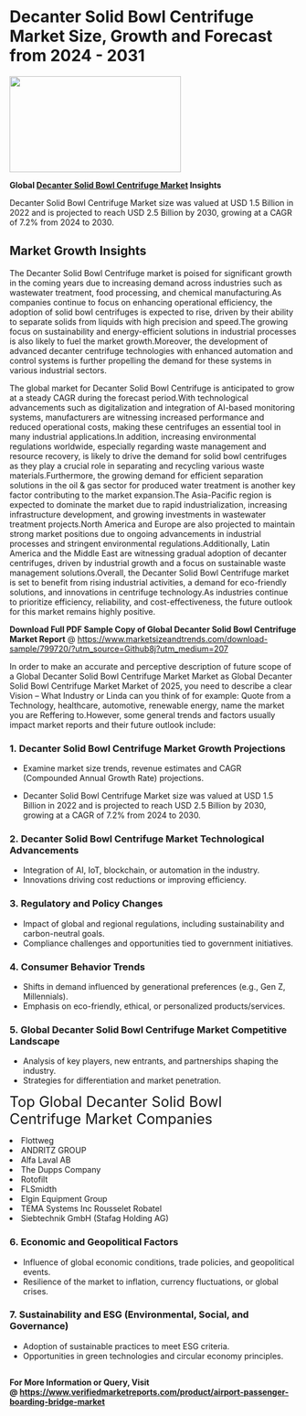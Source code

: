 <H1>Decanter Solid Bowl Centrifuge Market Size, Growth and Forecast from 2024 - 2031</H1><img class="aligncenter size-medium wp-image-584254" src="https://thirdeyenews.in/wp-content/uploads/2024/09/Global-Market-Research-300x168.jpeg" alt="" width="300" height="168" /><p><strong>Global&nbsp;<a href="https://www.marketsizeandtrends.com/download-sample/799720/?utm_source=Github8j?utm_medium=207">Decanter Solid Bowl Centrifuge Market</a> Insights</strong></p><p>Decanter Solid Bowl Centrifuge Market size was valued at USD 1.5 Billion in 2022 and is projected to reach USD 2.5 Billion by 2030, growing at a CAGR of 7.2% from 2024 to 2030.</p><p><h2>Market Growth Insights</h2> <p>The Decanter Solid Bowl Centrifuge market is poised for significant growth in the coming years due to increasing demand across industries such as wastewater treatment, food processing, and chemical manufacturing.As companies continue to focus on enhancing operational efficiency, the adoption of solid bowl centrifuges is expected to rise, driven by their ability to separate solids from liquids with high precision and speed.The growing focus on sustainability and energy-efficient solutions in industrial processes is also likely to fuel the market growth.Moreover, the development of advanced decanter centrifuge technologies with enhanced automation and control systems is further propelling the demand for these systems in various industrial sectors.</p> <p>The global market for Decanter Solid Bowl Centrifuge is anticipated to grow at a steady CAGR during the forecast period.With technological advancements such as digitalization and integration of AI-based monitoring systems, manufacturers are witnessing increased performance and reduced operational costs, making these centrifuges an essential tool in many industrial applications.In addition, increasing environmental regulations worldwide, especially regarding waste management and resource recovery, is likely to drive the demand for solid bowl centrifuges as they play a crucial role in separating and recycling various waste materials.Furthermore, the growing demand for efficient separation solutions in the oil & gas sector for produced water treatment is another key factor contributing to the market expansion.The Asia-Pacific region is expected to dominate the market due to rapid industrialization, increasing infrastructure development, and growing investments in wastewater treatment projects.North America and Europe are also projected to maintain strong market positions due to ongoing advancements in industrial processes and stringent environmental regulations.Additionally, Latin America and the Middle East are witnessing gradual adoption of decanter centrifuges, driven by industrial growth and a focus on sustainable waste management solutions.Overall, the Decanter Solid Bowl Centrifuge market is set to benefit from rising industrial activities, a demand for eco-friendly solutions, and innovations in centrifuge technology.As industries continue to prioritize efficiency, reliability, and cost-effectiveness, the future outlook for this market remains highly positive.<p><span class=""><strong>Download Full PDF Sample Copy of Global Decanter Solid Bowl Centrifuge Market Report</strong> @ <a href="https://www.marketsizeandtrends.com/download-sample/799720/?utm_source=Github8j?utm_medium=207" target="_blank">https://www.marketsizeandtrends.com/download-sample/799720/?utm_source=Github8j?utm_medium=207</a></span></p><p>In order to make an accurate and perceptive description of future scope of a Global&nbsp;Decanter Solid Bowl Centrifuge Market Market as Global&nbsp;Decanter Solid Bowl Centrifuge Market Market of 2025, you need to describe a clear Vision &ndash; What Industry or Linda can you think of for example: Quote from a Technology, healthcare, automotive, renewable energy, name the market you are Reffering to.However, some general trends and factors usually impact market reports and their future outlook include:</p><h3>1.&nbsp;<strong>Decanter Solid Bowl Centrifuge Market Growth Projections</strong></h3><ul><li>Examine market size trends, revenue estimates and CAGR (Compounded Annual Growth Rate) projections.</li><li><p>Decanter Solid Bowl Centrifuge Market size was valued at USD 1.5 Billion in 2022 and is projected to reach USD 2.5 Billion by 2030, growing at a CAGR of 7.2% from 2024 to 2030.</p></li></ul><h3>2.&nbsp;<strong>Decanter Solid Bowl Centrifuge Market Technological Advancements</strong></h3><ul><li>Integration of AI, IoT, blockchain, or automation in the industry.</li><li>Innovations driving cost reductions or improving efficiency.</li></ul><h3>3.&nbsp;<strong>Regulatory and Policy Changes</strong></h3><ul><li>Impact of global and regional regulations, including sustainability and carbon-neutral goals.</li><li>Compliance challenges and opportunities tied to government initiatives.</li></ul><h3>4.&nbsp;<strong>Consumer Behavior Trends</strong></h3><ul><li>Shifts in demand influenced by generational preferences (e.g., Gen Z, Millennials).</li><li>Emphasis on eco-friendly, ethical, or personalized products/services.</li></ul><h3>5.&nbsp;<strong>Global Decanter Solid Bowl Centrifuge Market Competitive Landscape</strong></h3><ul><li>Analysis of key players, new entrants, and partnerships shaping the industry.</li><li>Strategies for differentiation and market penetration.</li></ul><p data-pm-slice="1 1 []"><span style="color: inherit; font-family: inherit; font-size: 25px;">Top Global Decanter Solid Bowl Centrifuge Market Companies</span></p><div class="" data-test-id=""><p><li>Flottweg</li><li> ANDRITZ GROUP</li><li> Alfa Laval AB</li><li> The Dupps Company</li><li> Rotofilt</li><li> FLSmidth</li><li> Elgin Equipment Group</li><li> TEMA Systems Inc Rousselet Robatel</li><li> Siebtechnik GmbH (Stafag Holding AG)</li></p></div><h3>6.&nbsp;<strong>Economic and Geopolitical Factors</strong></h3><ul><li>Influence of global economic conditions, trade policies, and geopolitical events.</li><li>Resilience of the market to inflation, currency fluctuations, or global crises.</li></ul><h3>7.&nbsp;<strong>Sustainability and ESG (Environmental, Social, and Governance)</strong></h3><ul><li>Adoption of sustainable practices to meet ESG criteria.</li><li>Opportunities in green technologies and circular economy principles.</li></ul><h2><strong style="font-size: 14px;">For More Information or Query, Visit @&nbsp;</strong><a style="background-color: #ffffff; font-size: 14px;" href="https://www.marketsizeandtrends.com/report/decanter-solid-bowl-centrifuge-market/" target="_blank">https://www.verifiedmarketreports.com/product/airport-passenger-boarding-bridge-market</a></h2>